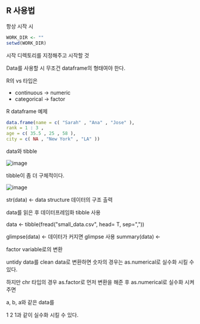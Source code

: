 ## R 사용법
항상 시작 시

```R
WORK_DIR <- ""
setwd(WORK_DIR)
```

시작 디렉토리를 지정해주고 시작할 것

Data를 사용할 시 무조건 dataframe의 형태여야 한다.

R의 vs 타입은 
- continuous -> numeric
- categorical -> factor

R dataframe 예제

```r
data.frame(name = c( "Sarah" , "Ana" , "Jose" ),
rank = 1 : 3 ,
age = c( 35.5 , 25 , 58 ),
city = c( NA , "New York" , "LA" ))
```

data와 tibble

![image](https://github.com/Jaeboong/Study/assets/158824294/77457e68-3763-4ce8-b686-eca201786f3d)

tibble이 좀 더 구체적이다.

![image](https://github.com/Jaeboong/Study/assets/158824294/75a931f0-ddc0-4a0f-93a7-c8a1403dbd1d)

str(data) <- data structure 데이터의 구조 출력

data를 읽은 후 데이터프레임화 tibble 사용

data <- tibble(fread("small_data.csv", head= T, sep=","))

glimpse(data) <- 데이터가 커지면 glimpse 사용
summary(data) <- 

factor variable로의 변환

untidy data를 clean data로 변환하면 숫자의 경우는 as.numerical로 실수화 시킬 수 있다.

하지만 chr 타입의 경우 as.factor로 먼저 변환을 해준 후 as.numerical로 실수화 시켜주면 

a, b, a와 같은 data를

1 2 1과 같이 실수화 시킬 수 있다.
